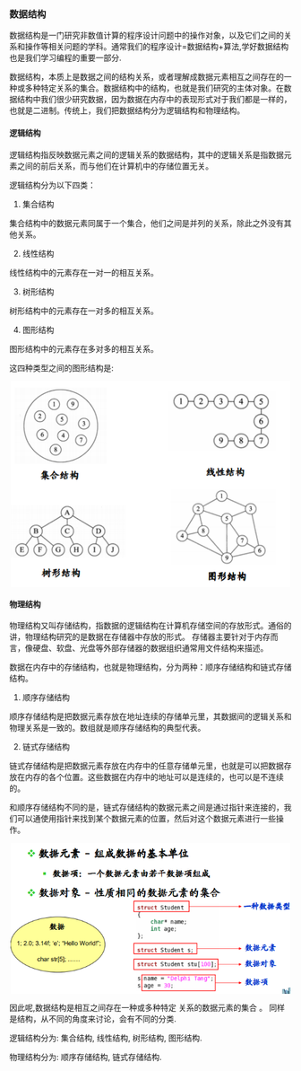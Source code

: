 ### 数据结构

数据结构是一门研究非数值计算的程序设计问题中的操作对象，以及它们之间的关系和操作等相关问题的学科。通常我们的程序设计=数据结构+算法,学好数据结构也是我们学习编程的重要一部分.

数据结构，本质上是数据之间的结构关系，或者理解成数据元素相互之间存在的一种或多种特定关系的集合。数据结构中的结构，也就是我们研究的主体对象。在数据结构中我们很少研究数据，因为数据在内存中的表现形式对于我们都是一样的，也就是二进制。传统上，我们把数据结构分为逻辑结构和物理结构。

#### 逻辑结构

逻辑结构指反映数据元素之间的逻辑关系的数据结构，其中的逻辑关系是指数据元素之间的前后关系，而与他们在计算机中的存储位置无关。

逻辑结构分为以下四类：

1. 集合结构

集合结构中的数据元素同属于一个集合，他们之间是并列的关系，除此之外没有其他关系。

2. 线性结构

线性结构中的元素存在一对一的相互关系。

3. 树形结构

树形结构中的元素存在一对多的相互关系。

4. 图形结构

图形结构中的元素存在多对多的相互关系。

这四种类型之间的图形结构是:

<p align="center">
<img width="500" align="center" src="../images/62.jpg" />
</p>


#### 物理结构

物理结构又叫存储结构，指数据的逻辑结构在计算机存储空间的存放形式。通俗的讲，物理结构研究的是数据在存储器中存放的形式。 
存储器主要针对于内存而言，像硬盘、软盘、光盘等外部存储器的数据组织通常用文件结构来描述。

数据在内存中的存储结构，也就是物理结构，分为两种：顺序存储结构和链式存储结构。

1. 顺序存储结构

顺序存储结构是把数据元素存放在地址连续的存储单元里，其数据间的逻辑关系和物理关系是一致的。数组就是顺序存储结构的典型代表。

2. 链式存储结构

链式存储结构是把数据元素存放在内存中的任意存储单元里，也就是可以把数据存放在内存的各个位置。这些数据在内存中的地址可以是连续的，也可以是不连续的。

和顺序存储结构不同的是，链式存储结构的数据元素之间是通过指针来连接的，我们可以通使用指针来找到某个数据元素的位置，然后对这个数据元素进行一些操作。

<p align="center">
<img width="500" align="center" src="../images/63.jpg" />
</p>


因此呢,数据结构是相互之间存在一种或多种特定 关系的数据元素的集合 。 同样是结构，从不同的角度来讨论，会有不同的分类.

逻辑结构分为: 集合结构, 线性结构, 树形结构, 图形结构.

物理结构分为: 顺序存储结构, 链式存储结构.

